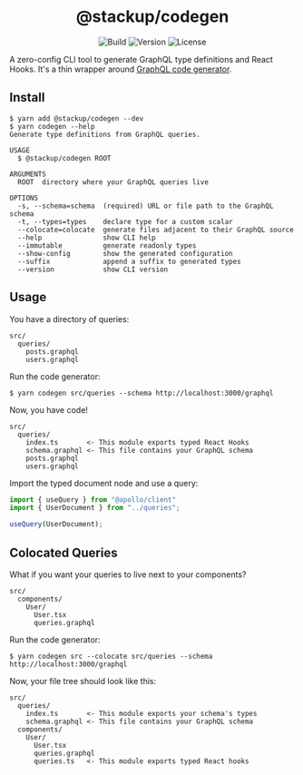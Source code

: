 <h1 align="center">@stackup/codegen</h1>

<div align="center">

![Build](https://github.com/rzane/codegen/workflows/Build/badge.svg)
![Version](https://img.shields.io/npm/v/@stackup/codegen)
![License](https://img.shields.io/npm/l/@stackup/codegen)

</div>

A zero-config CLI tool to generate GraphQL type definitions and React Hooks. It's a thin wrapper around [GraphQL code generator](https://graphql-code-generator.com/).

## Install

    $ yarn add @stackup/codegen --dev
    $ yarn codegen --help
    Generate type definitions from GraphQL queries.

    USAGE
      $ @stackup/codegen ROOT

    ARGUMENTS
      ROOT  directory where your GraphQL queries live

    OPTIONS
      -s, --schema=schema  (required) URL or file path to the GraphQL schema
      -t, --types=types    declare type for a custom scalar
      --colocate=colocate  generate files adjacent to their GraphQL source
      --help               show CLI help
      --immutable          generate readonly types
      --show-config        show the generated configuration
      --suffix             append a suffix to generated types
      --version            show CLI version

## Usage

You have a directory of queries:

    src/
      queries/
        posts.graphql
        users.graphql

Run the code generator:

    $ yarn codegen src/queries --schema http://localhost:3000/graphql

Now, you have code!

    src/
      queries/
        index.ts       <- This module exports typed React Hooks
        schema.graphql <- This file contains your GraphQL schema
        posts.graphql
        users.graphql

Import the typed document node and use a query:

```typescript
import { useQuery } from "@apollo/client"
import { UserDocument } from "../queries";

useQuery(UserDocument);
```

## Colocated Queries

What if you want your queries to live next to your components?

    src/
      components/
        User/
          User.tsx
          queries.graphql

Run the code generator:

    $ yarn codegen src --colocate src/queries --schema http://localhost:3000/graphql

Now, your file tree should look like this:

    src/
      queries/
        index.ts       <- This module exports your schema's types
        schema.graphql <- This file contains your GraphQL schema
      components/
        User/
          User.tsx
          queries.graphql
          queries.ts   <- This module exports typed React hooks
